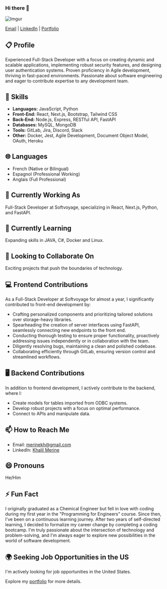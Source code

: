### Hi there 👋

![Imgur](https://i.imgur.com/b88yo2H.png)

[Email](mailto:merinekh@gmail.com) | [LinkedIn](https://www.linkedin.com/in/khalil-merine) | [Portfolio](https://www.khalilmerine.com)

## 📋 Profile
Experienced Full-Stack Developer with a focus on creating dynamic and scalable applications, implementing robust security features, and designing user authentication systems. Proven proficiency in Agile development, thriving in fast-paced environments. Passionate about software engineering and eager to contribute expertise to any development team.

## 🚀 Skills
- **Languages:** JavaScript, Python
- **Front-End:** React, Next.js, Bootstrap, Tailwind CSS
- **Back-End:** Node.js, Express, RESTful API, FastAPI
- **Databases:** MySQL, MongoDB
- **Tools:** GitLab, Jira, Discord, Slack
- **Other:** Docker, Jest, Agile Development, Document Object Model, OAuth, Heroku
  
## 🌐 Languages
- French (Native or Bilingual)
- Espagnol (Professional Working)
- Anglais (Full Professional)
  
## 🔭 Currently Working As
Full-Stack Developer at Softvoyage, specializing in React, Next.js, Python, and FastAPI.

## 🌱 Currently Learning
Expanding skills in JAVA, C#, Docker and Linux.

## 👯 Looking to Collaborate On
Exciting projects that push the boundaries of technology.

## 💻 Frontend Contributions
As a Full-Stack Developer at Softvoyage for almost a year, I significantly contributed to front-end development by:
- Crafting personalized components and prioritizing tailored solutions over storage-heavy libraries.
- Spearheading the creation of server interfaces using FastAPI, seamlessly connecting new endpoints to the front end.
- Conducting thorough testing to ensure proper functionality, proactively addressing issues independently or in collaboration with the team.
- Diligently resolving bugs, maintaining a clean and polished codebase.
- Collaborating efficiently through GitLab, ensuring version control and streamlined workflows.

## 🖥️ Backend Contributions
In addition to frontend development, I actively contribute to the backend, where I:
- Create models for tables imported from ODBC systems.
- Develop robust projects with a focus on optimal performance.
- Connect to APIs and manipulate data.

## 📫 How to Reach Me
- Email: [merinekh@gmail.com](mailto:merinekh@gmail.com)
- LinkedIn: [Khalil Merine](https://www.linkedin.com/in/khalil-merine)

## 😄 Pronouns
He/Him

## ⚡ Fun Fact
I originally graduated as a Chemical Engineer but fell in love with coding during my first year in the "Programming for Engineers" course. Since then, I've been on a continuous learning journey. After two years of self-directed learning, I decided to formalize my career change by completing a coding bootcamp. I'm truly passionate about the intersection of technology and problem-solving, and I'm always eager to explore new possibilities in the world of software development.

## 🌍 Seeking Job Opportunities in the US
I'm actively looking for job opportunities in the United States.


Explore my [portfolio](https://www.khalilmerine.com) for more details.

<!--
**merinekh/merinekh** is a ✨ _special_ ✨ repository because its `README.md` (this file) appears on your GitHub profile.

Here are some ideas to get you started:

- 🔭 I’m currently working on ...
- 🌱 I’m currently learning ...
- 👯 I’m looking to collaborate on ...
- 🤔 I’m looking for help with ...
- 💬 Ask me about ...
- 📫 How to reach me: ...
- 😄 Pronouns: ...
- ⚡ Fun fact: ...
-->
